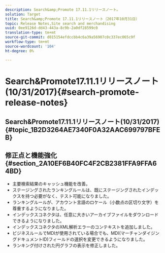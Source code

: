 ```yaml
---
description: Search&amp;Promote 17.11.1リリースノート。
solution: Target
title: Search&amp;Promote 17.11.1リリースノート（2017年10月31日）
topic: Release Notes,Site search and merchandising
uuid: 0ee9126d-dd43-443a-8c9b-2a0df28599c0
translation-type: tm+mt
source-git-commit: d015154efdccbb4c6a39a56907c0c337ec065c9f
workflow-type: tm+mt
source-wordcount: '104'
ht-degree: 0%

---
```



# Search&amp;Promote17.11.1リリースノート(10/31/2017){#search-promote-release-notes}

## Search&amp;Promote17.11.1リリースノート(10/31/2017) {#topic_1B2D3264AE7340F0A32AAC699797BFEB}

## 修正点と機能強化{#section_2A10EF6B40FC4F2CB2381FFA9FFA64BD}

* 主要検索結果のキャッシュ機能を改善。
* ステージングされたランキングルールは、既にステージングされたインデックスを持つ必要がなく、テスト可能になりました。
* ランキングルールが、アカウント言語のロケール（小数点の区切り文字）を尊重するようになりました。
* インデックスコネクタは、任意に大きいアーカイブファイルをダウンロードできるようになりました。
* インデックスコネクタのXML解析エラーのコンテキストを追加しました。
* ビジネスルールでMDIが使用されている場合でも、MDI(マーチャンダイジングドキュメントID)フィールドの選択を変更できるようになりました。
* ランキング付けされた円グラフの表示を修正しました。

